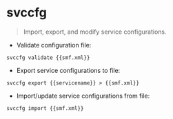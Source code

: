 # svccfg

> Import, export, and modify service configurations.

- Validate configuration file:

`svccfg validate {{smf.xml}}`

- Export service configurations to file:

`svccfg export {{servicename}} > {{smf.xml}}`

- Import/update service configurations from file:

`svccfg import {{smf.xml}}`
